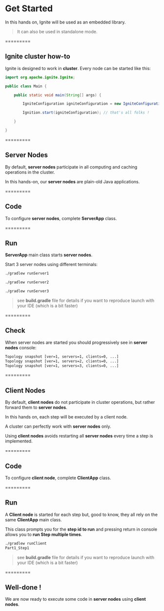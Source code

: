 # Get Started

In this hands on, Ignite will be used as an embedded library.
>It can also be used in standalone mode.

=========
## Ignite cluster how-to

Ignite is designed to work in **cluster**. Every node can be started like this:

```java
import org.apache.ignite.Ignite;

public class Main {

    public static void main(String[] args) {

        IgniteConfiguration igniteConfiguration = new IgniteConfiguration();

        Ignition.start(igniteConfiguration); // that's all folks !

    }

}
```

=========
## Server Nodes

By default, **server nodes** participate in all computing and caching operations in the cluster.

In this hands-on, our **server nodes** are plain-old Java applications.

=========
## Code

To configure **server nodes**, complete **ServerApp** class.

=========
## Run

**ServerApp** main class starts **server nodes**.

Start 3 server nodes using different terminals:
```bash
./gradlew runServer1
```
```bash
./gradlew runServer2
```
```bash
./gradlew runServer3
```
>see **build.gradle** file for details if you want to reproduce launch with your IDE (which is a bit faster)

=========
## Check

When server nodes are started you should progressively see in **server nodes** console:

```bash
Topology snapshot [ver=1, servers=1, clients=0, ...]
Topology snapshot [ver=1, servers=2, clients=0, ...]
Topology snapshot [ver=1, servers=3, clients=0, ...]
```

=========
## Client Nodes

By default, **client nodes** do not participate in cluster operations, but rather forward them to **server nodes**.

In this hands on, each step will be executed by a client node.

A cluster can perfectly work with **server nodes** only.

Using **client nodes** avoids restarting all **server nodes** every time a step is implemented. 

=========
## Code

To configure **client node**, complete **ClientApp** class.

=========
## Run

A **Client node** is started for each step but, good to know, they all rely on the same **ClientApp** main class.

This class prompts you for the **step id to run** and pressing return in console allows you to **run Step multiple times**.

```bash
./gradlew runClient
Part1_Step1
```

>see **build.gradle** file for details if you want to reproduce launch with your IDE (which is a bit faster)

=========
## Well-done !

We are now ready to execute some code in **server nodes** using **client nodes**.
